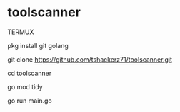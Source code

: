 # toolscanner

TERMUX 

pkg install git golang

git clone https://github.com/tshackerz71/toolscanner.git

cd toolscanner

go mod tidy

go run main.go
